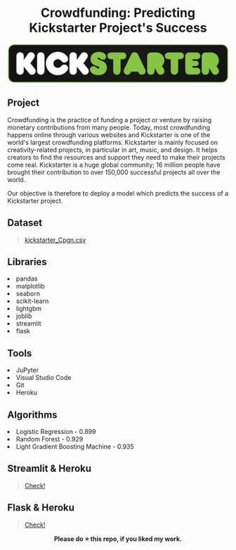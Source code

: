 <div align="center">
  <h1>Crowdfunding: Predicting Kickstarter Project's Success</h1>
</div>

![Logo](https://github.com/rohanstomar11/Technocolabs-MLE-Internship/blob/master/FLASK/static/one.jpeg)

## Project
Crowdfunding is the practice of funding a project or venture by raising monetary contributions from many people. Today, most crowdfunding happens online through various websites and Kickstarter is one of the world's largest crowdfunding platforms. Kickstarter is mainly focused on creativity-related projects, in particular in art, music, and design. It helps creators to find the resources and support they need to make their projects come real. Kickstarter is a huge global community; 16 million people have brought their contribution to over 150,000 successful projects all over the world.

Our objective is therefore to deploy a model which predicts the success of a Kickstarter project.

## Dataset
> [kickstarter_Cpgn.csv](https://github.com/rohanstomar11/Technocolabs-MLE-Internship/blob/master/kickstarter_Cpgn.csv)

## Libraries

<li>pandas</li>
<li>matplotlib</li>
<li>seaborn</li>
<li>scikit-learn</li>
<li>lightgbm</li>
<li>joblib</li>
<li>streamlit</li>
<li>flask</li>

## Tools
<li>JuPyter</li>
<li>Visual Studio Code</li>
<li>Git</li>
<li>Heroku</li>

## Algorithms

<li>Logistic Regression - 0.899</li>
<li>Random Forest - 0.929</li>
<li>Light Gradient Boosting Machine - 0.935</li>

## Streamlit & Heroku
> [Check!](https://kickstarter-project-success.herokuapp.com/)

## Flask & Heroku
> [Check!](https://kickstarter-prediction-project.herokuapp.com/)

<div align="center">
  <b>Please do ⭐ this repo, if you liked my work.</b>
</div>
